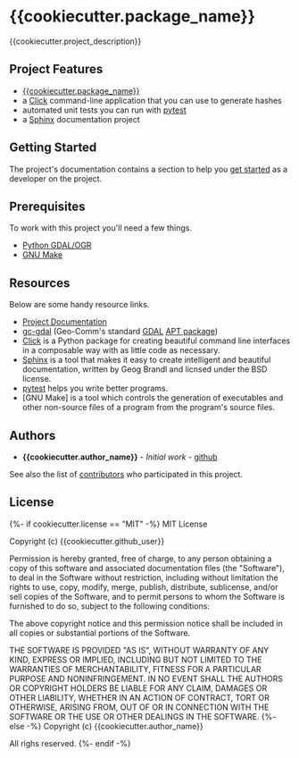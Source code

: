 # {{cookiecutter.package_name}}

{{cookiecutter.project_description}}

## Project Features

* [{{cookiecutter.package_name}}](http://www.comingsoon.net)
* a [Click](http://click.pocoo.org/5/) command-line application that you can use to generate hashes
* automated unit tests you can run with [pytest](https://docs.pytest.org/en/latest/)
* a [Sphinx](http://www.sphinx-doc.org/en/master/) documentation project

## Getting Started

The project's documentation contains a section to help you [get started](http://www.comingsoon.net) as a developer on the project.

## Prerequisites

To work with this project you'll need a few things.

* [Python GDAL/OGR](https://pcjericks.github.io/py-gdalogr-cookbook/)
* [GNU Make](https://www.gnu.org/software/make/)

## Resources

Below are some handy resource links.

* [Project Documentation](http://docs.daburu.net.s3-website.us-east-2.amazonaws.com/gc_shapehash/0.0.1/html/index.html#)
* [gc-gdal](https://github.com/Geo-Comm/gc-gdal) (Geo-Comm's standard [GDAL](https://www.gdal.org/) [APT package](https://wiki.debian.org/Apt))
* [Click](http://click.pocoo.org/5/) is a Python package for creating beautiful command line interfaces in a composable way with as little code as necessary.
* [Sphinx](http://www.sphinx-doc.org/en/master/) is a tool that makes it easy to create intelligent and beautiful documentation, written by Geog Brandl and licnsed under the BSD license.
* [pytest](https://docs.pytest.org/en/latest/) helps you write better programs.
* [GNU Make]  is a tool which controls the generation of executables and other non-source files of a program from the program's source files.


## Authors

* **{{cookiecutter.author_name}}** - *Initial work* - [github](https://github.com/{{cookiecutter.github_user}})

See also the list of [contributors](https://github.com/Geo-Comm/{{cookiecutter.project_slug}}/contributors) who participated in this project.

## License

{%- if cookiecutter.license == "MIT" -%}
MIT License

Copyright (c) {{cookiecutter.github_user}}

Permission is hereby granted, free of charge, to any person obtaining a copy
of this software and associated documentation files (the "Software"), to deal
in the Software without restriction, including without limitation the rights
to use, copy, modify, merge, publish, distribute, sublicense, and/or sell
copies of the Software, and to permit persons to whom the Software is
furnished to do so, subject to the following conditions:

The above copyright notice and this permission notice shall be included in all
copies or substantial portions of the Software.

THE SOFTWARE IS PROVIDED "AS IS", WITHOUT WARRANTY OF ANY KIND, EXPRESS OR
IMPLIED, INCLUDING BUT NOT LIMITED TO THE WARRANTIES OF MERCHANTABILITY,
FITNESS FOR A PARTICULAR PURPOSE AND NONINFRINGEMENT. IN NO EVENT SHALL THE
AUTHORS OR COPYRIGHT HOLDERS BE LIABLE FOR ANY CLAIM, DAMAGES OR OTHER
LIABILITY, WHETHER IN AN ACTION OF CONTRACT, TORT OR OTHERWISE, ARISING FROM,
OUT OF OR IN CONNECTION WITH THE SOFTWARE OR THE USE OR OTHER DEALINGS IN THE
SOFTWARE.
{%- else -%}
Copyright (c) {{cookiecutter.author_name}}

All righs reserved.
{%- endif -%}